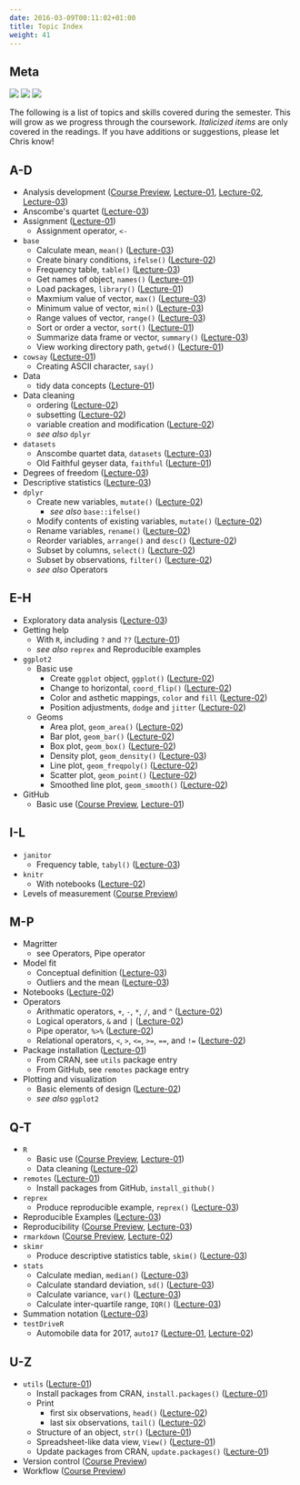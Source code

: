```yaml
---
date: 2016-03-09T00:11:02+01:00
title: Topic Index
weight: 41
---
```


## Meta 

![](https://img.shields.io/badge/semester-fall%202018-orange.svg) ![](https://img.shields.io/badge/release-draft-red.svg) 
![](https://img.shields.io/badge/last%20update-2018--09--06-brightgreen.svg)

The following is a list of topics and skills covered during the semester. This will grow as we progress through the coursework. *Italicized items* are only covered in the readings. If you have additions or suggestions, please let Chris know! 

## A-D
- Analysis development ([Course Preview](/course-preview/), [Lecture-01](/lecture-01/), [Lecture-02](/lecture-02/), [Lecture-03](/lecture-03/))
- Anscombe's quartet ([Lecture-03](/lecture-03/))
- Assignment ([Lecture-01](/lecture-01/))
    - Assignment operator, `<-`
- `base`
    - Calculate mean, `mean()` ([Lecture-03](/lecture-03/))
    - Create binary conditions, `ifelse()` ([Lecture-02](/lecture-02/))
    - Frequency table, `table()` ([Lecture-03](/lecture-03/))
    - Get names of object, `names()` ([Lecture-01](/lecture-01/))
    - Load packages, `library()` ([Lecture-01](/lecture-01/))
    - Maxmium value of vector, `max()` ([Lecture-03](/lecture-03/))
    - Minimum value of vector, `min()` ([Lecture-03](/lecture-03/))
    - Range values of vector, `range()` ([Lecture-03](/lecture-03/))
    - Sort or order a vector, `sort()` ([Lecture-01](/lecture-01/))
    - Summarize data frame or vector, `summary()` ([Lecture-03](/lecture-03/))
    - View working directory path, `getwd()` ([Lecture-01](/lecture-01/))
- `cowsay` ([Lecture-01](/lecture-01/))
    - Creating ASCII character, `say()`
- Data
    - tidy data concepts ([Lecture-01](/lecture-01/))
- Data cleaning
    - ordering ([Lecture-02](/lecture-02/))
    - subsetting ([Lecture-02](/lecture-02/))
    - variable creation and modification ([Lecture-02](/lecture-02/))
    - *see also* `dplyr`
- `datasets`
    - Anscombe quartet data, `datasets` ([Lecture-03](/lecture-03/))
    - Old Faithful geyser data, `faithful` ([Lecture-01](/lecture-01/))
- Degrees of freedom ([Lecture-03](/lecture-03/))
- Descriptive statistics ([Lecture-03](/lecture-03/))
- `dplyr`
    - Create new variables, `mutate()` ([Lecture-02](/lecture-02/))
        - *see also* `base::ifelse()`
    - Modify contents of existing variables, `mutate()` ([Lecture-02](/lecture-02/))
    - Rename variables, `rename()` ([Lecture-02](/lecture-02/))
    - Reorder variables, `arrange()` and `desc()` ([Lecture-02](/lecture-02/))
    - Subset by columns, `select()` ([Lecture-02](/lecture-02/))
    - Subset by observations, `filter()` ([Lecture-02](/lecture-02/))
    - *see also* Operators 

## E-H
- Exploratory data analysis ([Lecture-03](/lecture-03/))
- Getting help
    - With `R`, including `?` and `??` ([Lecture-01](/lecture-01/))
    - *see also* `reprex` and Reproducible examples
- `ggplot2`
    - Basic use
        - Create `ggplot` object, `ggplot()` ([Lecture-02](/lecture-02/))
        - Change to horizontal, `coord_flip()` ([Lecture-02](/lecture-02/))
        - Color and asthetic mappings, `color` and `fill` ([Lecture-02](/lecture-02/))
        - Position adjustments, `dodge` and `jitter` ([Lecture-02](/lecture-02/))
    - Geoms
        - Area plot, `geom_area()` ([Lecture-02](/lecture-02/))
        - Bar plot, `geom_bar()` ([Lecture-02](/lecture-02/))
        - Box plot, `geom_box()` ([Lecture-02](/lecture-02/))
        - Density plot, `geom_density()` ([Lecture-03](/lecture-03/))
        - Line plot, `geom_freqpoly()` ([Lecture-02](/lecture-02/))
        - Scatter plot, `geom_point()` ([Lecture-02](/lecture-02/))
        - Smoothed line plot, `geom_smooth()` ([Lecture-02](/lecture-02/))
- GitHub 
    - Basic use ([Course Preview](/course-preview/), [Lecture-01](/lecture-01/))

## I-L
- `janitor`
    - Frequency table, `tabyl()` ([Lecture-03](/lecture-03/))
- `knitr` 
    - With notebooks ([Lecture-02](/lecture-02/))
- Levels of measurement ([Course Preview](/lecture-01/))  

## M-P
- Magritter
    - see Operators, Pipe operator
- Model fit 
    - Conceptual definition ([Lecture-03](/lecture-03/))
    - Outliers and the mean ([Lecture-03](/lecture-03/))
- Notebooks ([Lecture-02](/lecture-02/))
- Operators
    - Arithmatic operators, `+`, `-`, `*`, `/`, and `^` ([Lecture-02](/lecture-02/))
    - Logical operators, `&` and `|` ([Lecture-02](/lecture-02/))
    - Pipe operator, `%>%` ([Lecture-02](/lecture-02/))
    - Relational operators, `<`, `>`, `<=`, `>=`, `==`, and `!=` ([Lecture-02](/lecture-02/))
- Package installation ([Lecture-01](/lecture-01/))
    - From CRAN, see `utils` package entry
    - From GitHub, see `remotes` package entry
- Plotting and visualization
    - Basic elements of design ([Lecture-02](/lecture-02/))
    - *see also* `ggplot2`

## Q-T
- `R` 
    - Basic use ([Course Preview](/course-preview/), [Lecture-01](/lecture-01/))
    - Data cleaning ([Lecture-02](/lecture-02/))
- `remotes` ([Lecture-01](/lecture-01/))
    - Install packages from GitHub, `install_github()`
- `reprex`
    - Produce reproducible example, `reprex()` ([Lecture-03](/lecture-03/))
- Reproducible Examples ([Lecture-03](/lecture-03/))
- Reproducibility ([Course Preview](/course-preview/), [Lecture-03](/lecture-03/))
- `rmarkdown` ([Course Preview](/course-preview/), [Lecture-02](/lecture-02/))
- `skimr`
    - Produce descriptive statistics table, `skim()` ([Lecture-03](/lecture-03/))
- `stats`
    - Calculate median, `median()` ([Lecture-03](/lecture-03/))
    - Calculate standard deviation, `sd()` ([Lecture-03](/lecture-03/))
    - Calculate variance, `var()` ([Lecture-03](/lecture-03/))
    - Calculate inter-quartile range, `IQR()` ([Lecture-03](/lecture-03/))
- Summation notation ([Lecture-03](/lecture-03/))
- `testDriveR`
    - Automobile data for 2017, `auto17` ([Lecture-01](/lecture-01/), [Lecture-02](/lecture-02/))

## U-Z
- `utils` ([Lecture-01](/lecture-01/))
  - Install packages from CRAN, `install.packages()` ([Lecture-01](/lecture-01/))
  - Print
      - first six observations, `head()` ([Lecture-02](/lecture-02/))
      - last six observations, `tail()` ([Lecture-02](/lecture-02/))
  - Structure of an object, `str()` ([Lecture-01](/lecture-01/))
  - Spreadsheet-like data view, `View()` ([Lecture-01](/lecture-01/))
  - Update packages from CRAN, `update.packages()` ([Lecture-01](/lecture-01/))
- Version control ([Course Preview](/course-preview/))  
- Workflow ([Course Preview](/course-preview/))  
